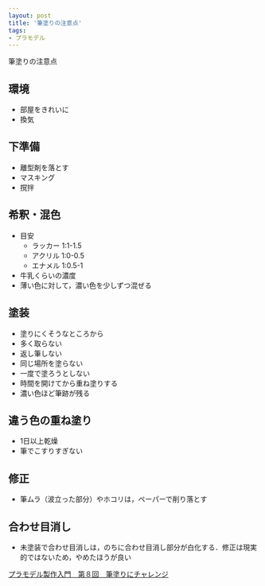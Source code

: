 ```yaml
---
layout: post
title: '筆塗りの注意点'
tags:
- プラモデル
---
```


筆塗りの注意点

## 環境

- 部屋をきれいに
- 換気

## 下準備

- 離型剤を落とす
- マスキング
- 撹拌

## 希釈・混色

- 目安
    - ラッカー 1:1-1.5
    - アクリル 1:0-0.5
    - エナメル 1:0.5-1
- 牛乳くらいの濃度
- 薄い色に対して，濃い色を少しずつ混ぜる

## 塗装

- 塗りにくそうなところから
- 多く取らない
- 返し筆しない
- 同じ場所を塗らない
- 一度で塗ろうとしない
- 時間を開けてから重ね塗りする
- 濃い色ほど筆跡が残る

## 違う色の重ね塗り

- 1日以上乾燥
- 筆でこすりすぎない

## 修正

- 筆ムラ（波立った部分）やホコリは，ペーパーで削り落とす

## 合わせ目消し

- 未塗装で合わせ目消しは，のちに合わせ目消し部分が白化する．修正は現実的ではないため，やめたほうが良い


[プラモデル製作入門　第８回　筆塗りにチャレンジ](http://joshinweb.jp/hobby/plamo_8.html)
